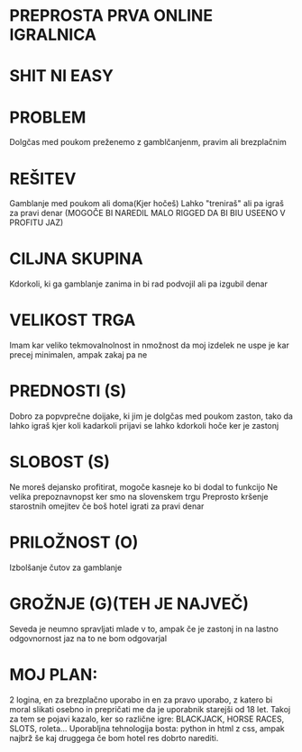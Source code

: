 # PREPROSTA PRVA ONLINE IGRALNICA
# SHIT NI EASY
# PROBLEM
Dolgčas med poukom preženemo z gamblčanjenm, pravim ali brezplačnim
# REŠITEV
Gamblanje med poukom ali doma(Kjer hočeš)
Lahko "treniraš" ali pa igraš za pravi denar
(MOGOČE BI NAREDIL MALO RIGGED DA BI BIU USEENO V PROFITU JAZ)
# CILJNA SKUPINA
Kdorkoli, ki ga gamblanje zanima in bi rad podvojil ali pa izgubil denar
# VELIKOST TRGA
Imam kar veliko tekmovalnolnost in nmožnost da moj izdelek ne uspe je kar precej minimalen, ampak zakaj pa ne
# PREDNOSTI (S)
Dobro za popvprečne doijake, ki jim je dolgčas med poukom
zaston, tako da lahko igraš kjer koli kadarkoli
prijavi se lahko kdorkoli hoče ker je zastonj
# SLOBOST (S)
Ne moreš dejansko profitirat, mogoče kasneje ko bi dodal to funkcijo
Ne velika prepoznavnopst ker smo na slovenskem trgu
Preprosto kršenje starostnih omejitev če boš hotel igrati za pravi denar 
# PRILOŽNOST (O)
Izbolšanje čutov za gamblanje
# GROŽNJE (G)(TEH JE NAJVEČ)
Seveda je neumno spravljati mlade v to, ampak če je zastonj in na lastno odgovnornost jaz na to ne bom odgovarjal
# MOJ PLAN:
2 logina, en za brezplačno uporabo in en za pravo uporabo, z katero bi moral slikati osebno in prepričati me da je uporabnik starejši od 18 let.
Takoj za tem se pojavi kazalo, ker so različne igre: BLACKJACK, HORSE RACES, SLOTS, roleta...
Uporabljna tehnologija bosta: python in html z css, ampak najbrž še kaj druggega če bom hotel res dobrto narediti.
